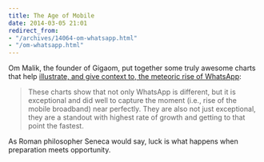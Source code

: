 ```yaml
---
title: The Age of Mobile
date: 2014-03-05 21:01
redirect_from:
- "/archives/14064-om-whatsapp.html"
- "/om-whatsapp.html"
---
```



Om Malik, the founder of Gigaom, put together some truly awesome charts that help [illustrate, and give context to, the meteoric rise of WhatsApp](http://om.co/2014/03/03/whatsapp-vs-facebook/):

> These charts show that not only WhatsApp is different, but it is exceptional and did well to capture the moment (i.e., rise of the mobile broadband) near perfectly. They are also not just exceptional, they are a standout with highest rate of growth and getting to that point the fastest.

As Roman philosopher Seneca would say, luck is what happens when preparation meets opportunity. 
